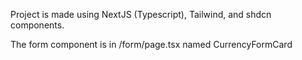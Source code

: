 Project is made using NextJS (Typescript), Tailwind, and shdcn components.

The form component is in /form/page.tsx named CurrencyFormCard
